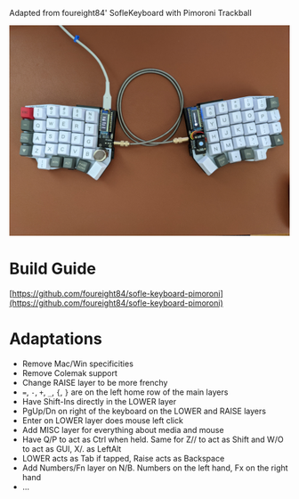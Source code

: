 Adapted from foureight84' SofleKeyboard with Pimoroni Trackball

![SofleKeyboard with Pimoroni Trackball](https://raw.githubusercontent.com/foureight84/sofle-keyboard-pimoroni/master/images/full_view.jpg)

# Build Guide

[https://github.com/foureight84/sofle-keyboard-pimoroni](https://github.com/foureight84/sofle-keyboard-pimoroni)


# Adaptations

* Remove Mac/Win specificities
* Remove Colemak support
* Change RAISE layer to be more frenchy
* `=`, `-`, `+`, `_`, `{`, `}` are on the left home row of the main layers
* Have Shift-Ins directly in the LOWER layer
* PgUp/Dn on right of the keyboard on the LOWER and RAISE layers
* Enter on LOWER layer does mouse left click
* Add MISC layer for everything about media and mouse
* Have Q/P to act as Ctrl when held. Same for Z// to act as Shift and W/O to
act as GUI, X/. as LeftAlt
* LOWER acts as Tab if tapped, Raise acts as Backspace
* Add Numbers/Fn layer on N/B. Numbers on the left hand, Fx on the right hand
* …

